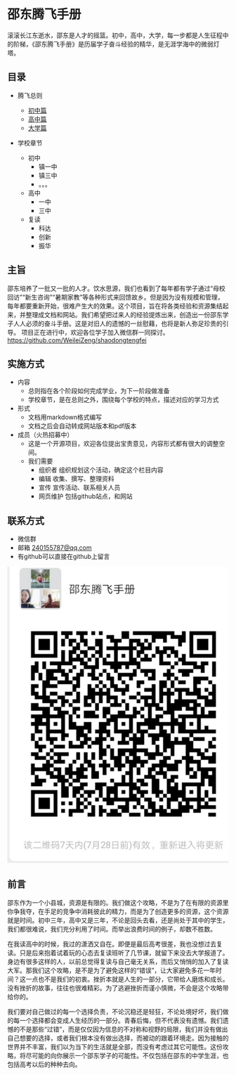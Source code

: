 # 邵东腾飞手册


滚滚长江东逝水，邵东是人才的摇篮。初中，高中，大学，每一步都是人生征程中的阶梯，《邵东腾飞手册》是历届学子奋斗经验的精华，是无涯学海中的微弱灯塔。


## 目录

- 腾飞总则
  - [初中篇](chuzhong.md)
  - [高中篇](gaozhong.md)
  - [大学篇](daxue.md)
  
  
- 学校章节
  - 初中
    - 镇一中
    - 镇三中
    - 。。。
  - 高中
    - 一中
    - 三中
  - 复读
    - 科达
    - 创新
    - 振华
 
 ## 主旨
 邵东培养了一批又一批的人才。饮水思源，我们也看到了每年都有学子通过“母校回访”“新生咨询”“暑期家教”等各种形式来回馈故乡。但是因为没有规模和管理，每年都要重新开始，很难产生大的效果。这个项目，旨在将各类经验和资源集结起来，并整理成文档和网站。我们希望把过来人的经验提炼出来，创造出一份邵东学子人人必须的奋斗手册。这是对旧人的遗憾的一丝慰藉，也将是新人弥足珍贵的引导。
 项目正在进行中，欢迎各位学子加入微信群一同探讨。https://github.com/WeileiZeng/shaodongtengfei
 
 
## 实施方式
- 内容
  - 总则指在各个阶段如何完成学业，为下一阶段做准备
  - 学校章节，是在总则之外，围绕每个学校的特点，描述对应的学习方式
- 形式
  - 文档用markdown格式编写
  - 文档之后会自动转成网站版本和pdf版本
- 成员（火热招募中）
  - 这是一个开源项目，欢迎各位提出宝贵意见，内容形式都有很大的调整空间。
  - 我们需要
    - 组织者 组织规划这个活动，确定这个栏目内容
    - 编辑 收集、撰写、整理资料
    - 宣传 宣传活动、联系相关人员
    - 网页维护 包括github站点，和网站
 ## 联系方式
 -   微信群
 - 邮箱 240155787@qq.com
 - 有github可以直接在github上留言
 
 ![square code](sq.jpg)
 
 
## 前言

邵东作为一个小县城，资源是有限的。我们做这个攻略，不是为了在有限的资源里你争我夺，在手足的竞争中消耗彼此的精力，而是为了创造更多的资源，这个资源就是时间。初中三年，高中又是三年，不论是回头去看，还是尚处于其中的学生，我们都很难说，我们充分利用了时间。而举出浪费时间的例子，却数不胜数。

在我读高中的时候，我过的潇洒又自在。即便是最后高考很差，我也没想过去复读。只是后来抱着试着玩的心态去复读班听了几节课，就留下来没去大学报道了。身边有很多这样的人，以前总觉得复读与自己毫无关系，而后又悄悄的加入了复读大军。那我们这个攻略，是不是为了避免这样的“错误”，让大家避免多花一年时间？这一点也不是我们的初衷。挫折本就是人生的一部分，它带给人磨炼和成长。没有挫折的故事，往往也很难精彩。为了逃避挫折而谨小慎微，不会是这个攻略带给你的。

我们要对自己做过的每一个选择负责，不论沉稳还是轻狂，不论处境好坏，我们做的每一个选择都会变成人生经历的一部分。青春后悔，但不代表没有遗憾。我们遗憾的不是那些“过错”，而是仅仅因为信息的不对称和视野的局限，我们并没有做出自己想要的选择，或者我们根本没有做出选择，而被动的跟着环境走。因为接触的世界并不丰富，我们以为当下的生活就是全部，而没有考虑过其它可能性。这份攻略，将尽可能的向你展示一个邵东学子的可能性。不仅包括在邵东的中学生涯，也包括高考以后的种种去向。



